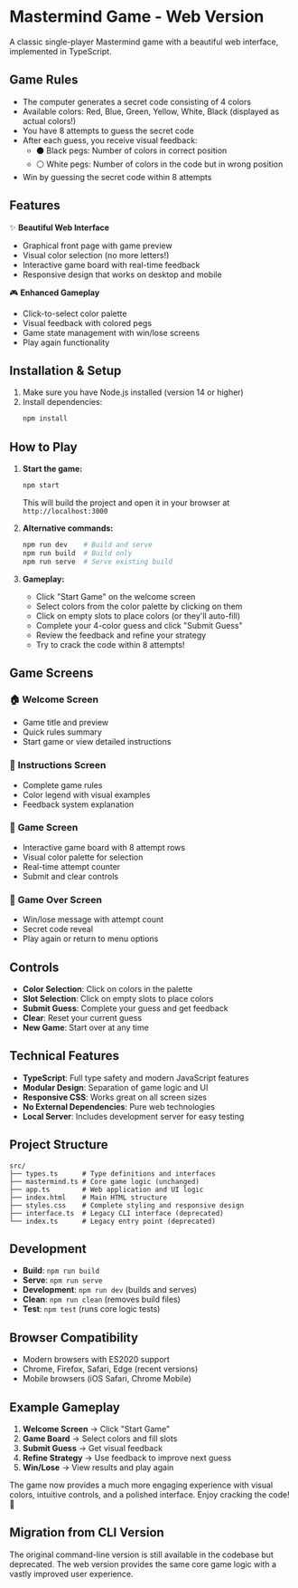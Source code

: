 # Mastermind Game - Web Version

A classic single-player Mastermind game with a beautiful web interface, implemented in TypeScript.

## Game Rules

- The computer generates a secret code consisting of 4 colors
- Available colors: Red, Blue, Green, Yellow, White, Black (displayed as actual colors!)
- You have 8 attempts to guess the secret code
- After each guess, you receive visual feedback:
  - ⚫ Black pegs: Number of colors in correct position
  - ⚪ White pegs: Number of colors in the code but in wrong position
- Win by guessing the secret code within 8 attempts

## Features

✨ **Beautiful Web Interface**
- Graphical front page with game preview
- Visual color selection (no more letters!)
- Interactive game board with real-time feedback
- Responsive design that works on desktop and mobile

🎮 **Enhanced Gameplay**
- Click-to-select color palette
- Visual feedback with colored pegs
- Game state management with win/lose screens
- Play again functionality

## Installation & Setup

1. Make sure you have Node.js installed (version 14 or higher)
2. Install dependencies:
   ```bash
   npm install
   ```

## How to Play

1. **Start the game:**
   ```bash
   npm start
   ```
   This will build the project and open it in your browser at `http://localhost:3000`

2. **Alternative commands:**
   ```bash
   npm run dev    # Build and serve
   npm run build  # Build only
   npm run serve  # Serve existing build
   ```

3. **Gameplay:**
   - Click "Start Game" on the welcome screen
   - Select colors from the color palette by clicking on them
   - Click on empty slots to place colors (or they'll auto-fill)
   - Complete your 4-color guess and click "Submit Guess"
   - Review the feedback and refine your strategy
   - Try to crack the code within 8 attempts!

## Game Screens

### 🏠 **Welcome Screen**
- Game title and preview
- Quick rules summary
- Start game or view detailed instructions

### 📖 **Instructions Screen**
- Complete game rules
- Color legend with visual examples
- Feedback system explanation

### 🎯 **Game Screen**
- Interactive game board with 8 attempt rows
- Visual color palette for selection
- Real-time attempt counter
- Submit and clear controls

### 🎊 **Game Over Screen**
- Win/lose message with attempt count
- Secret code reveal
- Play again or return to menu options

## Controls

- **Color Selection**: Click on colors in the palette
- **Slot Selection**: Click on empty slots to place colors
- **Submit Guess**: Complete your guess and get feedback
- **Clear**: Reset your current guess
- **New Game**: Start over at any time

## Technical Features

- **TypeScript**: Full type safety and modern JavaScript features
- **Modular Design**: Separation of game logic and UI
- **Responsive CSS**: Works great on all screen sizes
- **No External Dependencies**: Pure web technologies
- **Local Server**: Includes development server for easy testing

## Project Structure

```
src/
├── types.ts      # Type definitions and interfaces
├── mastermind.ts # Core game logic (unchanged)
├── app.ts        # Web application and UI logic
├── index.html    # Main HTML structure
├── styles.css    # Complete styling and responsive design
├── interface.ts  # Legacy CLI interface (deprecated)
└── index.ts      # Legacy entry point (deprecated)
```

## Development

- **Build**: `npm run build`
- **Serve**: `npm run serve`
- **Development**: `npm run dev` (builds and serves)
- **Clean**: `npm run clean` (removes build files)
- **Test**: `npm test` (runs core logic tests)

## Browser Compatibility

- Modern browsers with ES2020 support
- Chrome, Firefox, Safari, Edge (recent versions)
- Mobile browsers (iOS Safari, Chrome Mobile)

## Example Gameplay

1. **Welcome Screen** → Click "Start Game"
2. **Game Board** → Select colors and fill slots
3. **Submit Guess** → Get visual feedback
4. **Refine Strategy** → Use feedback to improve next guess
5. **Win/Lose** → View results and play again

The game now provides a much more engaging experience with visual colors, intuitive controls, and a polished interface. Enjoy cracking the code! 🎯

## Migration from CLI Version

The original command-line version is still available in the codebase but deprecated. The web version provides the same core game logic with a vastly improved user experience.
